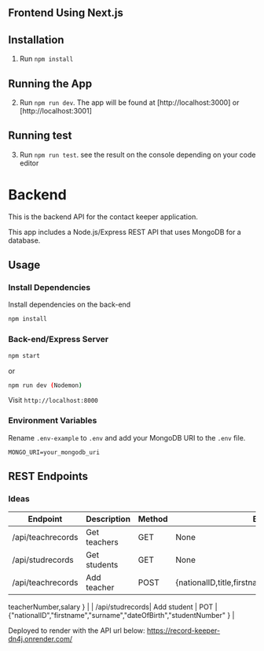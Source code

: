 ## Frontend Using Next.js

## Installation

1. Run `npm install`

## Running the App

2. Run `npm run dev`. The app will be found at [http://localhost:3000] or [http://localhost:3001]

## Running test

3. Run `npm run test`. see the result on the console depending on your code editor

# Backend

This is the backend API for the contact keeper application.

This app includes a Node.js/Express REST API that uses MongoDB for a database.

## Usage

### Install Dependencies

Install dependencies on the back-end

```bash
npm install

```

### Back-end/Express Server

```bash
npm start
```

or

```bash
npm run dev (Nodemon)
```

Visit `http://localhost:8000`

### Environment Variables

Rename `.env-example` to `.env` and add your MongoDB URI to the `.env` file.

```
MONGO_URI=your_mongodb_uri
```

## REST Endpoints

### Ideas

| Endpoint          | Description  | Method | Body                                             |
| ----------------- | ------------ | ------ | ------------------------------------------------ |
| /api/teachrecords | Get teachers | GET    | None                                             |
| /api/studrecords  | Get students | GET    | None                                             |
| /api/teachrecords | Add teacher  | POST   | {nationalID,title,firstname,surname,dateOfBirth, |

teacherNumber,salary
} |
| /api/studrecords| Add student | POT | {"nationalID","firstname","surname","dateOfBirth","studentNumber"
} |

Deployed to render with the API url below:
https://record-keeper-dn4j.onrender.com/
